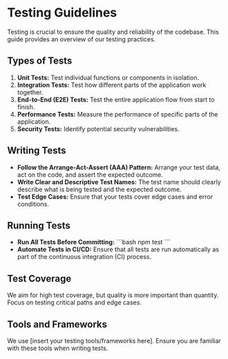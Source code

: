 # Testing Guidelines

Testing is crucial to ensure the quality and reliability of the codebase. This guide provides an overview of our testing practices.

## Types of Tests

1. **Unit Tests:** Test individual functions or components in isolation.
2. **Integration Tests:** Test how different parts of the application work together.
3. **End-to-End (E2E) Tests:** Test the entire application flow from start to finish.
4. **Performance Tests:** Measure the performance of specific parts of the application.
5. **Security Tests:** Identify potential security vulnerabilities.

## Writing Tests

- **Follow the Arrange-Act-Assert (AAA) Pattern:** Arrange your test data, act on the code, and assert the expected outcome.
- **Write Clear and Descriptive Test Names:** The test name should clearly describe what is being tested and the expected outcome.
- **Test Edge Cases:** Ensure that your tests cover edge cases and error conditions.

## Running Tests

- **Run All Tests Before Committing:**
    \```bash
    npm test
    \```
- **Automate Tests in CI/CD:** Ensure that all tests are run automatically as part of the continuous integration (CI) process.

## Test Coverage

We aim for high test coverage, but quality is more important than quantity. Focus on testing critical paths and edge cases.

## Tools and Frameworks

We use [insert your testing tools/frameworks here]. Ensure you are familiar with these tools when writing tests.
